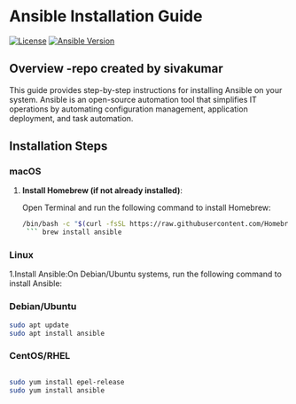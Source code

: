 # Ansible Installation Guide  

[![License](https://img.shields.io/badge/license-MIT-blue.svg)](https://opensource.org/licenses/MIT)
[![Ansible Version](https://img.shields.io/badge/Ansible-Latest-blue.svg)](https://docs.ansible.com/ansible/latest/index.html)

## Overview -repo created by sivakumar

This guide provides step-by-step instructions for installing Ansible on your system. Ansible is an open-source automation tool that simplifies IT operations by automating configuration management, application deployment, and task automation.

## Installation Steps

### macOS

1. **Install Homebrew (if not already installed)**:

   Open Terminal and run the following command to install Homebrew:

   ```bash
   /bin/bash -c "$(curl -fsSL https://raw.githubusercontent.com/Homebrew/install/HEAD/install.sh)"
    ``` brew install ansible

### Linux
1.Install Ansible:On Debian/Ubuntu systems, run the following command to install Ansible:

### Debian/Ubuntu
```bash 
sudo apt update
sudo apt install ansible
```


### CentOS/RHEL
```bash

sudo yum install epel-release
sudo yum install ansible
